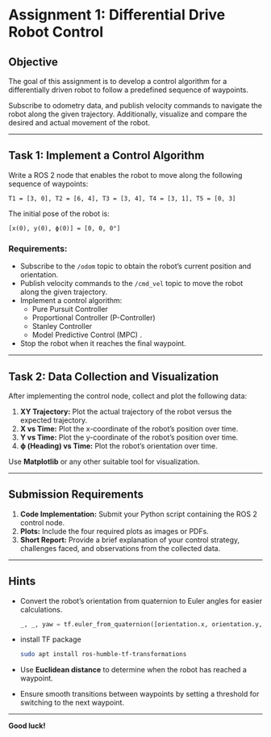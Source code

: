 # Assignment 1: Differential Drive Robot Control

## Objective
The goal of this assignment is to develop a control algorithm 
for a differentially driven robot to follow a predefined 
sequence of waypoints. 

Subscribe to odometry data, and publish velocity commands to 
navigate the robot along the given trajectory. Additionally, 
visualize 
 and compare the desired and actual movement of the robot.

---

## Task 1: Implement a Control Algorithm
Write a ROS 2 node that enables the robot to move along the following sequence of waypoints:

```
T1 = [3, 0], T2 = [6, 4], T3 = [3, 4], T4 = [3, 1], T5 = [0, 3]
```

The initial pose of the robot is:

```
[x(0), y(0), ϕ(0)] = [0, 0, 0°]
```

### Requirements:
- Subscribe to the `/odom` topic to obtain the robot’s current position and orientation.
- Publish velocity commands to the `/cmd_vel` topic to move the robot along the given trajectory.
- Implement a control algorithm:
    - Pure Pursuit Controller
    - Proportional Controller (P-Controller)
    - Stanley Controller
    - Model Predictive Control (MPC)
 .
- Stop the robot when it reaches the final waypoint.

---

## Task 2: Data Collection and Visualization
After implementing the control node, collect and plot the following data:

1. **XY Trajectory:** Plot the actual trajectory of the robot versus the expected trajectory.
2. **X vs Time:** Plot the x-coordinate of the robot’s position over time.
3. **Y vs Time:** Plot the y-coordinate of the robot’s position over time.
4. **ϕ (Heading) vs Time:** Plot the robot’s orientation over time.

Use **Matplotlib** or any other suitable tool for visualization.

---

## Submission Requirements
1. **Code Implementation:** Submit your Python script containing the ROS 2 control node.
2. **Plots:** Include the four required plots as images or PDFs.
3. **Short Report:** Provide a brief explanation of your control strategy, challenges faced, and observations from the collected data.

---

## Hints
- Convert the robot’s orientation from quaternion to Euler angles for easier calculations.
    ```python
    _, _, yaw = tf.euler_from_quaternion([orientation.x, orientation.y, orientation.z, orientation.w])
    ```
- install TF package
    ```bash
    sudo apt install ros-humble-tf-transformations
    ```
- Use **Euclidean distance** to determine when the robot has reached a waypoint.

- Ensure smooth transitions between waypoints by setting a threshold for switching to the next waypoint.


---

 **Good luck!**
